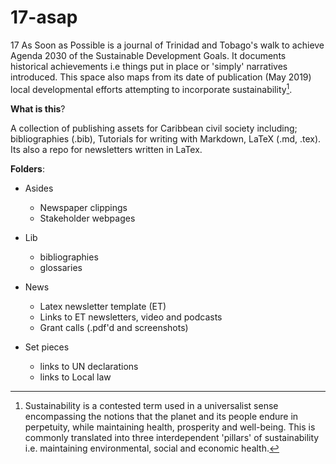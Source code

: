 # 17-asap

17 As Soon as Possible is a journal of Trinidad and Tobago's walk to achieve Agenda 2030 of the Sustainable Development Goals. It documents historical achievements i.e things put in place or 'simply' narratives introduced. This space also maps from its date of publication (May 2019) local developmental efforts attempting to incorporate sustainability[^1].

[^1]: Sustainability is a contested term used in a universalist sense encompassing the notions that the planet and its people endure in perpetuity, while maintaining health, prosperity and well-being. This is commonly translated into three interdependent 'pillars' of sustainability i.e. maintaining environmental, social and economic health.

**What is this**?

A collection of publishing assets for Caribbean civil society including; bibliographies (.bib), Tutorials for writing with Markdown, LaTeX (.md, .tex). Its also a repo for newsletters written in LaTex.

**Folders**: 

- Asides
    - Newspaper clippings
    - Stakeholder webpages
- Lib
    - bibliographies
    - glossaries

- News
    - Latex newsletter template (ET)
    - Links to ET newsletters, video and podcasts
    - Grant calls (.pdf'd and screenshots)

- Set pieces
    - links to UN declarations
    - links to Local law